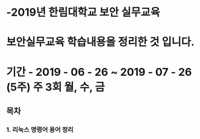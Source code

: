 # -2019년 한림대학교 보안 실무교육 
# 보안실무교육 학습내용을 정리한 것 입니다.
# 기간 - 2019 - 06 - 26 ~ 2019 - 07 - 26 (5주) 주 3회 월, 수, 금
## 목차
### 1. 리눅스 명령어 용어 정리
